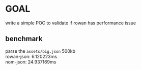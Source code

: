 # GOAL
write a simple POC to validate if rowan has performance issue

## benchmark
parse the `assets/big.json` 500kb  
rowan-json: 6.120223ms  
nom-json: 24.937169ms
